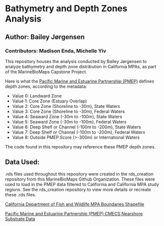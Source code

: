 # Bathymetry and Depth Zones Analysis
## Author: Bailey Jørgensen
### Contributors: Madison Enda, Michelle Yiv

This repository houses the analysis conducted by Bailey Jørgensen to analyze bathymetry and depth zone distribution in California MPAs, as part of the MarineBioMaps Capstone Project. 

 Here is what the [Pacific Marine and Estuarine Partnership (PMEP)](https://www.pacificfishhabitat.org/data/nearshore-cmecs-substrate-habitat/) defines depth zones, according to the metadata:

- Value 0: Landward Zone
- Value 1: Core Zone (Estuary Overlap)
- Value 2: Core Zone (Shoreline to -30m), State Waters
- Value 3: Core Zone (Shoreline to -30m), Federal Waters
- Value 4: Seaward Zone (-30m to -100m), State Waters
- Value 5: Seaward Zone (-30m to -100m), Federal Waters
- Value 6: Deep Shelf or Channel (-100m to -200m), State Waters
- Value 7: Deep Shelf or Channel (-100m to -200m), Federal Waters
- Value 8: Outside PMEP Score (>-300m) or International Waters

The code found in this repository may reference these PMEP depth zones.

## Data Used:

.rds files used throughout this repository were created in the rds_creation repository from this MarineBioMaps Github Organization. These files were used to load in the PMEP data filtered to California and California MPA study regions. See the rds_creation repository to view more details or recreate these .rds files. 

[California Department of Fish and Wildlife MPA Boundaries Shapefile](https://data.ca.gov/dataset/california-marine-protected-areas-ds582)

[Pacific Marine and Estuarine Partnership (PMEP) CMECS Nearshore Substrate Data](https://www.pacificfishhabitat.org/data/nearshore-cmecs-substrate-habitat/)




